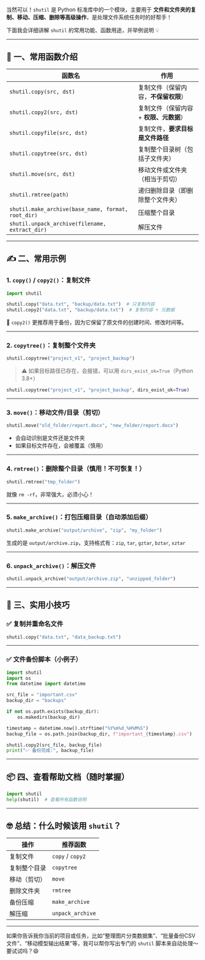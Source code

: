 当然可以！`shutil` 是 Python 标准库中的一个模块，主要用于 **文件和文件夹的复制、移动、压缩、删除等高级操作**，是处理文件系统任务时的好帮手！

下面我会详细讲解 `shutil` 的常用功能、函数用途，并举例说明 💡

---

## 🔧 一、常用函数介绍

| 函数名 | 作用 |
|--------|------|
| `shutil.copy(src, dst)` | 复制文件（保留内容，**不保留权限**） |
| `shutil.copy2(src, dst)` | 复制文件（保留内容 + **权限、元数据**） |
| `shutil.copyfile(src, dst)` | 复制文件，**要求目标是文件路径** |
| `shutil.copytree(src, dst)` | 复制整个目录树（包括子文件夹） |
| `shutil.move(src, dst)` | 移动文件或文件夹（相当于剪切） |
| `shutil.rmtree(path)` | 递归删除目录（即删除整个文件夹） |
| `shutil.make_archive(base_name, format, root_dir)` | 压缩整个目录 |
| `shutil.unpack_archive(filename, extract_dir)` | 解压文件 |

---

## ✍️ 二、常用示例

### 1. `copy()` / `copy2()`：复制文件

```python
import shutil

shutil.copy("data.txt", "backup/data.txt")  # 只复制内容
shutil.copy2("data.txt", "backup/data.txt")  # 复制内容 + 元数据
```

📌 `copy2()` 更推荐用于备份，因为它保留了原文件的创建时间、修改时间等。

---

### 2. `copytree()`：复制整个文件夹

```python
shutil.copytree("project_v1", "project_backup")
```

> ⚠️ 如果目标路径已存在，会报错，可以用 `dirs_exist_ok=True`（Python 3.8+）

```python
shutil.copytree("project_v1", "project_backup", dirs_exist_ok=True)
```

---

### 3. `move()`：移动文件/目录（剪切）

```python
shutil.move("old_folder/report.docx", "new_folder/report.docx")
```

- 会自动识别是文件还是文件夹
- 如果目标文件存在，会被覆盖（慎用）

---

### 4. `rmtree()`：删除整个目录（**慎用！不可恢复！**）

```python
shutil.rmtree("tmp_folder")
```

就像 `rm -rf`，非常强大，必须小心！

---

### 5. `make_archive()`：打包压缩目录（自动添加后缀）

```python
shutil.make_archive("output/archive", "zip", "my_folder")
```

生成的是 `output/archive.zip`，支持格式有：`zip`, `tar`, `gztar`, `bztar`, `xztar`

---

### 6. `unpack_archive()`：解压文件

```python
shutil.unpack_archive("output/archive.zip", "unzipped_folder")
```

---

## 🧰 三、实用小技巧

### ✅ 复制并重命名文件

```python
shutil.copy("data.txt", "data_backup.txt")
```

---

### ✅ 文件备份脚本（小例子）

```python
import shutil
import os
from datetime import datetime

src_file = "important.csv"
backup_dir = "backups"

if not os.path.exists(backup_dir):
    os.makedirs(backup_dir)

timestamp = datetime.now().strftime("%Y%m%d_%H%M%S")
backup_file = os.path.join(backup_dir, f"important_{timestamp}.csv")

shutil.copy2(src_file, backup_file)
print("✅ 备份完成:", backup_file)
```

---

## 📦 四、查看帮助文档（随时掌握）

```python
import shutil
help(shutil)  # 查看所有函数说明
```

---

## 🤓 总结：什么时候该用 `shutil`？

| 操作 | 推荐函数 |
|------|----------|
| 复制文件 | `copy` / `copy2` |
| 复制整个目录 | `copytree` |
| 移动（剪切） | `move` |
| 删除文件夹 | `rmtree` |
| 备份压缩 | `make_archive` |
| 解压缩 | `unpack_archive` |

---

如果你告诉我你当前的项目或任务，比如“整理图片分类数据集”、“批量备份CSV文件”、“移动模型输出结果”等，我可以帮你写出专门的 `shutil` 脚本来自动处理～ 要试试吗？😄
